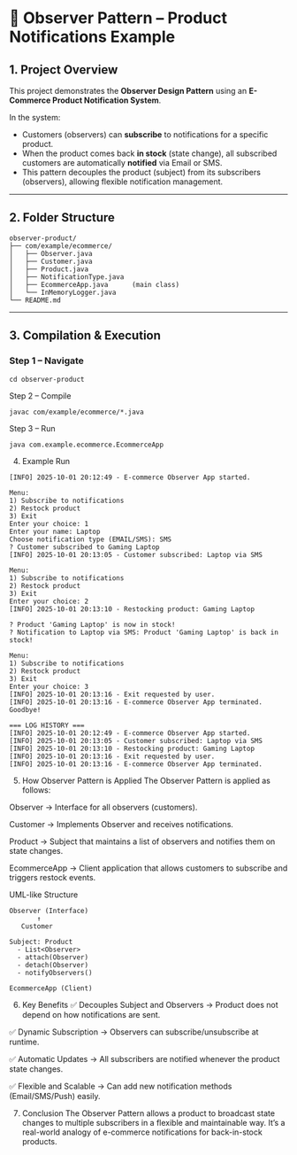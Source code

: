 # 📢 Observer Pattern – Product Notifications Example

## 1. Project Overview
This project demonstrates the **Observer Design Pattern** using an **E-Commerce Product Notification System**.  

In the system:
- Customers (observers) can **subscribe** to notifications for a specific product.  
- When the product comes back **in stock** (state change), all subscribed customers are automatically **notified** via Email or SMS.  
- This pattern decouples the product (subject) from its subscribers (observers), allowing flexible notification management.

---

## 2. Folder Structure
```
observer-product/
├── com/example/ecommerce/
│   ├── Observer.java
│   ├── Customer.java
│   ├── Product.java
│   ├── NotificationType.java
│   ├── EcommerceApp.java      (main class)
│   └── InMemoryLogger.java    
└── README.md
```



---

## 3. Compilation & Execution

### Step 1 – Navigate
```
cd observer-product
```
Step 2 – Compile

```
javac com/example/ecommerce/*.java
```
Step 3 – Run
```
java com.example.ecommerce.EcommerceApp
```
4. Example Run
```
[INFO] 2025-10-01 20:12:49 - E-commerce Observer App started.

Menu:
1) Subscribe to notifications
2) Restock product
3) Exit
Enter your choice: 1
Enter your name: Laptop
Choose notification type (EMAIL/SMS): SMS
? Customer subscribed to Gaming Laptop
[INFO] 2025-10-01 20:13:05 - Customer subscribed: Laptop via SMS

Menu:
1) Subscribe to notifications
2) Restock product
3) Exit
Enter your choice: 2
[INFO] 2025-10-01 20:13:10 - Restocking product: Gaming Laptop

? Product 'Gaming Laptop' is now in stock!
? Notification to Laptop via SMS: Product 'Gaming Laptop' is back in stock!

Menu:
1) Subscribe to notifications
2) Restock product
3) Exit
Enter your choice: 3
[INFO] 2025-10-01 20:13:16 - Exit requested by user.
[INFO] 2025-10-01 20:13:16 - E-commerce Observer App terminated.     
Goodbye!

=== LOG HISTORY ===
[INFO] 2025-10-01 20:12:49 - E-commerce Observer App started.        
[INFO] 2025-10-01 20:13:05 - Customer subscribed: Laptop via SMS     
[INFO] 2025-10-01 20:13:10 - Restocking product: Gaming Laptop       
[INFO] 2025-10-01 20:13:16 - Exit requested by user.
[INFO] 2025-10-01 20:13:16 - E-commerce Observer App terminated. 
```
5. How Observer Pattern is Applied
The Observer Pattern is applied as follows:

Observer → Interface for all observers (customers).

Customer → Implements Observer and receives notifications.

Product → Subject that maintains a list of observers and notifies them on state changes.

EcommerceApp → Client application that allows customers to subscribe and triggers restock events.

UML-like Structure
```
Observer (Interface)
       ↑
   Customer

Subject: Product
  - List<Observer>
  - attach(Observer)
  - detach(Observer)
  - notifyObservers()

EcommerceApp (Client)
```
6. Key Benefits
✅ Decouples Subject and Observers → Product does not depend on how notifications are sent.

✅ Dynamic Subscription → Observers can subscribe/unsubscribe at runtime.

✅ Automatic Updates → All subscribers are notified whenever the product state changes.

✅ Flexible and Scalable → Can add new notification methods (Email/SMS/Push) easily.

7. Conclusion
The Observer Pattern allows a product to broadcast state changes to multiple subscribers in a flexible and maintainable way.
It’s a real-world analogy of e-commerce notifications for back-in-stock products.

